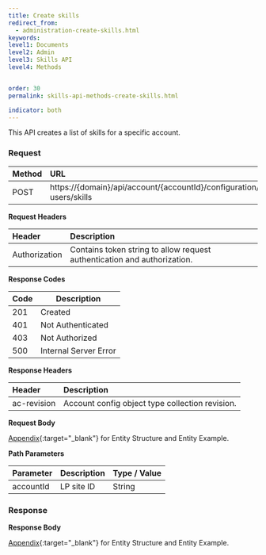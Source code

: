 ```yaml
---
title: Create skills
redirect_from:
  - administration-create-skills.html
keywords:
level1: Documents
level2: Admin
level3: Skills API
level4: Methods


order: 30
permalink: skills-api-methods-create-skills.html

indicator: both
---
```


This API creates a list of skills for a specific account.

### Request

| Method |  URL  |
| :--------  | :----- |
 |POST  |      https://{domain}/api/account/{accountId}/configuration/le-users/skills |

**Request Headers**

 |Header | Description |
 |:----- | :---------- |
 |Authorization | Contains token string to allow request authentication and authorization. |
 
 **Response Codes** 
 
 | Code | Description           |
 |------|-----------------------|
 | 201  | Created               |
 | 401  | Not Authenticated     |
 | 403  | Not Authorized        |
 | 500  | Internal Server Error |
 
 **Response Headers**
 
  |Header  |Description |
 | :-------  | :-----  |
 | ac-revision | Account config object type collection revision. | 
 

**Request Body**

[Appendix](administration-skills-appendix.html){:target="_blank"} for Entity Structure and Entity Example.

**Path Parameters**

| Parameter    |  Description |   Type / Value  |
| :----------   | :------------ | :------------ |
| accountId  |    LP site ID  |  String  |

### Response

**Response Body**

[Appendix](administration-skills-appendix.html){:target="_blank"} for Entity Structure and Entity Example.